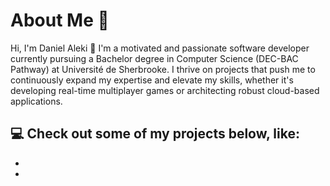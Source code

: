 # About Me 👋

<!--
**danielaleki/danielaleki** is a ✨ _special_ ✨ repository because its `README.md` (this file) appears on your GitHub profile.

Here are some ideas to get you started:

- 🔭 I’m currently working on ...
- 🌱 I’m currently learning ...
- 👯 I’m looking to collaborate on ...
- 🤔 I’m looking for help with ...
- 💬 Ask me about ...
- 📫 How to reach me: ...
- 😄 Pronouns: ...
- ⚡ Fun fact: ...
-->
Hi, I'm Daniel Aleki 👋
I'm a motivated and passionate software developer currently pursuing a Bachelor degree in Computer Science (DEC-BAC Pathway) at Université de Sherbrooke. I thrive on projects that push me to continuously expand my expertise and elevate my skills, whether it's developing real-time multiplayer games or architecting robust cloud-based applications.

💻 Check out some of my projects below, like:
-
-
-

